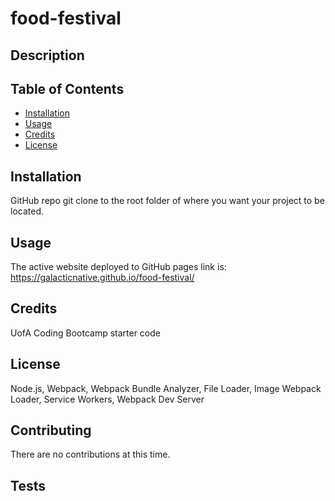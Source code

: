 # food-festival

## Description 


## Table of Contents 
* [Installation](#installation)
* [Usage](#usage)
* [Credits](#credits)
* [License](#license)

## Installation 
GitHub repo git clone to the root folder of where you want your project to be located. 

## Usage 
The active website deployed to GitHub pages link is:
https://galacticnative.github.io/food-festival/
    
## Credits 
UofA Coding Bootcamp starter code

## License 
Node.js, Webpack, Webpack Bundle Analyzer, File Loader, Image Webpack Loader, Service Workers, Webpack Dev Server

## Contributing 
There are no contributions at this time. 

## Tests 

